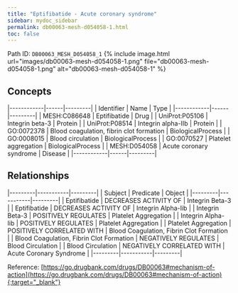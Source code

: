 ```yaml
---
title: "Eptifibatide - Acute coronary syndrome"
sidebar: mydoc_sidebar
permalink: db00063-mesh-d054058-1.html
toc: false 
---
```



Path ID: `DB00063_MESH_D054058_1`
{% include image.html url="images/db00063-mesh-d054058-1.png" file="db00063-mesh-d054058-1.png" alt="db00063-mesh-d054058-1" %}

## Concepts

|------------|------|---------|
| Identifier | Name | Type    |
|------------|------|---------|
| MESH:C086648 | Eptifibatide | Drug |
| UniProt:P05106 | Integrin beta-3 | Protein |
| UniProt:P08514 | Integrin alpha-IIb | Protein |
| GO:0072378 | Blood coagulation, fibrin clot formation | BiologicalProcess |
| GO:0008015 | Blood circulation | BiologicalProcess |
| GO:0070527 | Platelet aggregation | BiologicalProcess |
| MESH:D054058 | Acute coronary syndrome | Disease |
|------------|------|---------|

## Relationships

|---------|-----------|---------|
| Subject | Predicate | Object  |
|---------|-----------|---------|
| Eptifibatide | DECREASES ACTIVITY OF | Integrin Beta-3 |
| Eptifibatide | DECREASES ACTIVITY OF | Integrin Alpha-Iib |
| Integrin Beta-3 | POSITIVELY REGULATES | Platelet Aggregation |
| Integrin Alpha-Iib | POSITIVELY REGULATES | Platelet Aggregation |
| Platelet Aggregation | POSITIVELY CORRELATED WITH | Blood Coagulation, Fibrin Clot Formation |
| Blood Coagulation, Fibrin Clot Formation | NEGATIVELY REGULATES | Blood Circulation |
| Blood Circulation | NEGATIVELY CORRELATED WITH | Acute Coronary Syndrome |
|---------|-----------|---------|

Reference: [https://go.drugbank.com/drugs/DB00063#mechanism-of-action](https://go.drugbank.com/drugs/DB00063#mechanism-of-action){:target="_blank"}